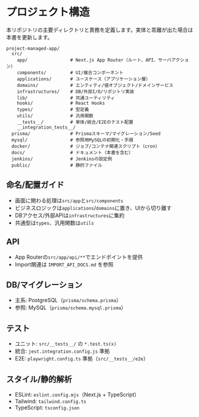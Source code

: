 # プロジェクト構造

本リポジトリの主要ディレクトリと責務を定義します。実体と乖離が出た場合は本書を更新します。

```
project-managed-app/
  src/
    app/                # Next.js App Router（ルート、API、サーバアクション）
    components/         # UI/複合コンポーネント
    applications/       # ユースケース（アプリケーション層）
    domains/            # エンティティ/値オブジェクト/ドメインサービス
    infrastructures/    # DB/外部I/O/リポジトリ実装
    lib/                # 共通ユーティリティ
    hooks/              # React Hooks
    types/              # 型定義
    utils/              # 汎用関数
    __tests__/          # 単体/統合/E2Eのテスト配置
    __integration_tests__/
  prisma/               # Prismaスキーマ/マイグレーション/Seed
  mysql/                # 参照用MySQLの初期化・手順
  docker/               # ジョブ/コンテナ関連スクリプト（cron）
  docs/                 # ドキュメント（本書を含む）
  jenkins/              # Jenkinsの設定例
  public/               # 静的ファイル
```

## 命名/配置ガイド
- 画面に関わる処理は`src/app`と`src/components`
- ビジネスロジックは`applications`/`domains`に置き、UIから切り離す
- DBアクセス/外部APIは`infrastructures`に集約
- 共通型は`types`、汎用関数は`utils`

## API
- App Routerの`src/app/api/**`でエンドポイントを提供
- Import関連は `IMPORT_API_DOCS.md` を参照

## DB/マイグレーション
- 主系: PostgreSQL（`prisma/schema.prisma`）
- 参照: MySQL（`prisma/schema.mysql.prisma`）

## テスト
- ユニット: `src/__tests__/` の `*.test.ts(x)`
- 統合: `jest.integration.config.js` 準拠
- E2E: `playwright.config.ts` 準拠（`src/__tests__/e2e`）

## スタイル/静的解析
- ESLint: `eslint.config.mjs`（Next.js + TypeScript）
- Tailwind: `tailwind.config.ts`
- TypeScript: `tsconfig.json`
